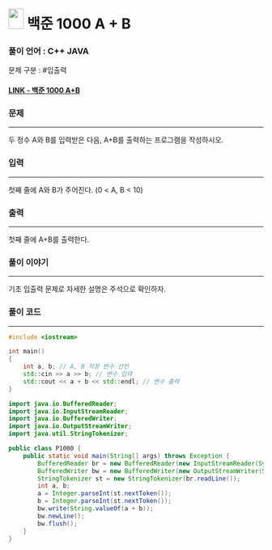 

# <img src="https://d2gd6pc034wcta.cloudfront.net/tier/1.svg" width="30" height="40"> 백준 1000 A + B 

### 풀이 언어 : C++ JAVA

문제 구분 : #입출력
#### [LINK - 백준 1000 A+B](https://www.acmicpc.net/problem/1000)

### 문제
<hr>
두 정수 A와 B를 입력받은 다음, A+B를 출력하는 프로그램을 작성하시오.


### 입력
<hr>
첫째 줄에 A와 B가 주어진다. (0 < A, B < 10)

### 출력
<hr>
첫째 줄에 A+B를 출력한다.

### 풀이 이야기
<hr>
기초 입출력 문제로 자세한 설명은 주석으로 확인하자.

### 풀이 코드
<hr>

``` c++
#include <iostream>

int main()
{
    int a, b; // A, B 저장 변수 선언
    std::cin >> a >> b; // 변수 입력
    std::cout << a + b << std::endl; // 변수 출력
}
```

```java
import java.io.BufferedReader;
import java.io.InputStreamReader;
import java.io.BufferedWriter;
import java.io.OutputStreamWriter;
import java.util.StringTokenizer;

public class P1000 {
    public static void main(String[] args) throws Exception {
        BufferedReader br = new BufferedReader(new InputStreamReader(System.in));
        BufferedWriter bw = new BufferedWriter(new OutputStreamWriter(System.out));
        StringTokenizer st = new StringTokenizer(br.readLine());
        int a, b;
        a = Integer.parseInt(st.nextToken());
        b = Integer.parseInt(st.nextToken());
        bw.write(String.valueOf(a + b));
        bw.newLine();
        bw.flush();
    }
}
```

